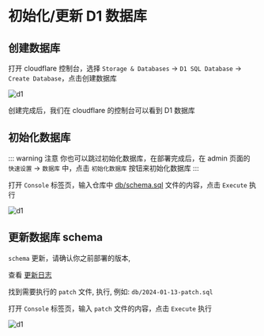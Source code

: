 # 初始化/更新 D1 数据库

## 创建数据库

打开 cloudflare 控制台，选择 `Storage & Databases` -> `D1 SQL Database` -> `Create Database`，点击创建数据库

![d1](/ui_install/d1.png)

创建完成后，我们在 cloudflare 的控制台可以看到 D1 数据库

## 初始化数据库

::: warning 注意
你也可以跳过初始化数据库，在部署完成后，在 admin 页面的 `快速设置` -> `数据库` 中，点击 `初始化数据库` 按钮来初始化数据库
:::

打开 `Console` 标签页，输入仓库中 [db/schema.sql](https://github.com/dreamhunter2333/cloudflare_temp_email/blob/main/db/schema.sql) 文件的内容，点击 `Execute` 执行

![d1](/ui_install/d1-exec.png)

## 更新数据库 schema

`schema` 更新，请确认你之前部署的版本,

查看 [更新日志](https://github.com/dreamhunter2333/cloudflare_temp_email/blob/main/CHANGELOG.md)

找到需要执行的 `patch` 文件, 执行, 例如:  `db/2024-01-13-patch.sql`

打开 `Console` 标签页，输入 `patch` 文件的内容，点击 `Execute` 执行

![d1](/ui_install/d1-exec.png)
